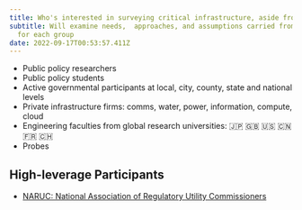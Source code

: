 ```yaml
---
title: Who's interested in surveying critical infrastructure, aside from DOD and DHS?
subtitle: Will examine needs,  approaches, and assumptions carried from the past
  for each group
date: 2022-09-17T00:53:57.411Z
---
```

* Public policy researchers
* Public policy students
* Active governmental participants at local, city, county, state and national levels
* Private infrastructure firms: comms, water, power, information, compute, cloud
* Engineering faculties from global research universities: 🇯🇵 🇬🇧 🇺🇸 🇨🇳 🇫🇷 🇨🇭 
* Probes

## High-leverage Participants

* [NARUC: National Association of Regulatory Utility Commissioners](https://www.naruc.org/)